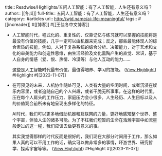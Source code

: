 title:: Readwise/Highlights/五问人工智能：有了人工智能，人生还有意义吗？
author:: [[冬瓜]]
full-title:: 五问人工智能：有了人工智能，人生还有意义吗？
category:: #articles
url:: http://wjd.name/ai-life-meaningful/
tags:: #[[inoreader]] #[[博客]] #[[王佳冬中文博客]]
- 人工智能时代，程式化的、重复性的、仅靠记忆与练习就可以掌握的技能将是最没有价值的技能，几乎一定可以由机器来完成；反之，那些最能体现人的综合素质的技能，例如，人对于复杂系统的综合分析、决策能力，对于艺术和文化的审美能力和创造性思维，由生活经验及文化熏陶产生的直觉、常识，基于人自身的情感（爱、恨、热情、冷漠等）与他人互动的能力……
  
  这些是人工智能时代最有价值，最值得培养、学习的技能。 ([View Highlight](https://read.readwise.io/read/01heksrq90kh44dfes00bq8d6z)) #Highlight #[[2023-11-07]]
- 在可预见的未来，人机协作随处可见，人类有大量的空闲时间，或者沉浸在娱乐内容里，或者追随自己的个人兴趣，或者干脆无所事事。在这样的时代里，压在每个人肩头的工作压力、家庭压力会小很多，人生经历、人生目标以及人的价值观会前所未有地呈现出多样化的特征。
  
  AI时代，我们可以更多地借助机器和互联网的力量，更好地感知整个世界、整个宇宙，体验人生的诸多可能。为了不枉我们短暂的生命在浩瀚宇宙中如流星般走过的这一程，我们应该去做更有意义的事。
  
  其实我觉得那样的时代反而是很好的，我们现在大部分时间用于工作，那么如果人真的可以不用工作的话，确实可以做非常多的事情，环游世界、研究哲学、探索宇宙等等。 ([View Highlight](https://read.readwise.io/read/01hekss0q5519fxf7epxx43dee)) #Highlight #[[2023-11-07]]